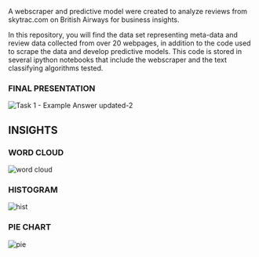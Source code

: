 A webscraper and predictive model were created to analyze reviews from skytrac.com on British Airways for business insights. 

In this repository, you will find the data set representing meta-data and review data collected from over 20 webpages, in addition to the code used to scrape the data and develop predictive models. This code is stored in several ipython notebooks that include the webscraper and the text classifying algorithms tested.

### FINAL PRESENTATION
![Task 1 - Example Answer updated-2](https://user-images.githubusercontent.com/115629197/207058693-6a40e3f7-5835-4578-bf63-e4d419215dbf.png)

## INSIGHTS
### WORD CLOUD
![word cloud](https://user-images.githubusercontent.com/115629197/207290538-aa369a06-c0f4-4c50-9c38-784161c342a3.png)

### HISTOGRAM
![hist](https://user-images.githubusercontent.com/115629197/207290771-f50e6c5f-78ec-47a9-b724-b1adc3807d90.png)

### PIE CHART
![pie](https://user-images.githubusercontent.com/115629197/207290790-bada8f1b-8822-4f70-8e9b-3cf1b781d1da.png)



